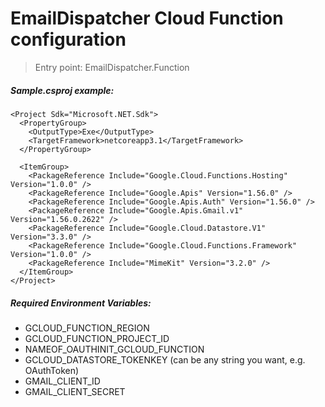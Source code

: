 ﻿# EmailDispatcher Cloud Function configuration

> Entry point: EmailDispatcher.Function

##### Sample.csproj example:

```
<Project Sdk="Microsoft.NET.Sdk">
  <PropertyGroup>
    <OutputType>Exe</OutputType>
    <TargetFramework>netcoreapp3.1</TargetFramework>
  </PropertyGroup>

  <ItemGroup>
    <PackageReference Include="Google.Cloud.Functions.Hosting" Version="1.0.0" />
    <PackageReference Include="Google.Apis" Version="1.56.0" />
    <PackageReference Include="Google.Apis.Auth" Version="1.56.0" />
    <PackageReference Include="Google.Apis.Gmail.v1" Version="1.56.0.2622" />	 
    <PackageReference Include="Google.Cloud.Datastore.V1" Version="3.3.0" />
    <PackageReference Include="Google.Cloud.Functions.Framework" Version="1.0.0" />
    <PackageReference Include="MimeKit" Version="3.2.0" />
  </ItemGroup>
</Project>
```

##### Required Environment Variables:

- GCLOUD_FUNCTION_REGION
- GCLOUD_FUNCTION_PROJECT_ID
- NAMEOF_OAUTHINIT_GCLOUD_FUNCTION
- GCLOUD_DATASTORE_TOKENKEY (can be any string you want, e.g. OAuthToken)
- GMAIL_CLIENT_ID
- GMAIL_CLIENT_SECRET
